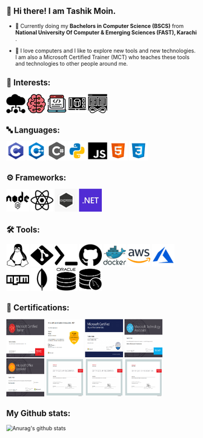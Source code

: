 ## 👋 Hi there! I am Tashik Moin.
      

- 🏫 Currently doing my <b>Bachelors in Computer Science (BSCS)</b> from                                                                                                      
     <b> National University Of Computer & Emerging Sciences (FAST), Karachi </b>.
     
- 🔧 I love computers and I like to explore new tools and new technologies. 
      I am also a Microsoft Certified Trainer (MCT) who teaches these tools
      and technologies to other people around me.
      

## 🚀 Interests:
<div>
<img src="img/CC.svg" height="50" width="50px">
<img src="img/AI.svg" height="50" width="50px">
<img src="img/WD.svg" height="50" width="50px">
<img src="img/SD.svg" height="50" width="50px">
<img src="img/DO.svg" height="50" width="50px">
</div>

## 🔤 Languages:

<div>
<img src="img/C.webp" height="50" width="50px">
<img src="img/C++.png" height="50" width="50px">
<img src="img/CS.png" height="50" width="50px">
<img src="img/Python.png" height="50" width="50px">
<img src="img/JS.svg" height="50" width="50px">
<img src="img/HTML.png" height="50" width="50px">
<img src="img/CSS.png" height="50" width="50px">
</div>

## :gear: Frameworks:

<div>
<img src="img/node.svg" height="60" width="60px">
<img src="img/react.svg" height="60" width="60px">
<img src="img/express.png" height="60" width="60px">
<img src="img/.NET.png" height="60" width="60px">
</div>

## 🛠 Tools:

<div>
<img src="img/Linux.svg" height="60" width="60px">
<img src="img/git.svg" height="60" width="60px">
<img src="img/bash.svg" height="60" width="60px">
<img src="img/github.svg" height="60" width="60px">
<img src="img/docker.webp" height="60" width="60px">
<img src="img/AWS.png" height="60" width="60px">
<img src="img/azure.png" height="60" width="60px">
<img src="img/npm.svg" height="60" width="60px">
<img src="img/mongodb.png" height="60" width="60px">
<img src="img/oracle.png" height="60" width="60px">
<img src="img/mysql.png" height="60" width="60px">
</div>

## 📖 Certifications:

<div>
<img src="img/Cer1.png" height="100" width="100px">
<img src="img/Cer2.png" height="100" width="100px">
<img src="img/Cer3.png" height="100" width="100px">
<img src="img/Cer4.png" height="100" width="100px">
<img src="img/Cer5.png" height="100" width="100px">
<img src="img/Cer6.png" height="100" width="100px">
<img src="img/Cer7.png" height="100" width="100px">
<img src="img/Cer8.png" height="100" width="100px">
</div>

## My Github stats:

![Anurag's github stats](https://github-readme-stats.vercel.app/api?username=tashikmoin23)
